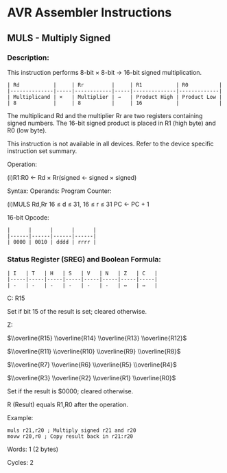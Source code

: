 AVR Assembler Instructions
==========================

MULS - Multiply Signed
----------------------

### <a href="" id="N17403"></a> Description:

This instruction performs 8-bit × 8-bit → 16-bit signed multiplication.

```
| Rd           |     | Rr         |     | R1           | R0          |
|--------------|-----|------------|-----|--------------|-------------|
| Multiplicand | ×   | Multiplier | →   | Product High | Product Low |
| 8            |     | 8          |     | 16           |             |
```
The multiplicand Rd and the multiplier Rr are two registers containing signed numbers. The 16-bit signed product is placed in R1 (high byte) and R0 (low byte).

This instruction is not available in all devices. Refer to the device specific instruction set summary.

Operation:

(i)R1:R0 ← Rd × Rr(signed ← signed × signed)

Syntax: Operands: Program Counter:

(i)MULS Rd,Rr 16 ≤ d ≤ 31, 16 ≤ r ≤ 31 PC ← PC + 1

16-bit Opcode:

```
|      |      |      |      |
|------|------|------|------|
| 0000 | 0010 | dddd | rrrr |
```
### <a href="" id="N1749A"></a> Status Register (SREG) and Boolean Formula:

```
| I   | T   | H   | S   | V   | N   | Z   | C   |
|-----|-----|-----|-----|-----|-----|-----|-----|
| -   | -   | -   | -   | -   | -   | ⇔   | ⇔   |
```
C: R15

Set if bit 15 of the result is set; cleared otherwise.

Z:

$\\overline{R15} \\overline{R14} \\overline{R13} \\overline{R12}$

$\\overline{R11} \\overline{R10} \\overline{R9} \\overline{R8}$

$\\overline{R7} \\overline{R6} \\overline{R5} \\overline{R4}$

$\\overline{R3} \\overline{R2} \\overline{R1} \\overline{R0}$

Set if the result is $0000; cleared otherwise.

R (Result) equals R1,R0 after the operation.

Example:

``` programlisting
muls r21,r20 ; Multiply signed r21 and r20
movw r20,r0 ; Copy result back in r21:r20
```

Words: 1 (2 bytes)

Cycles: 2
